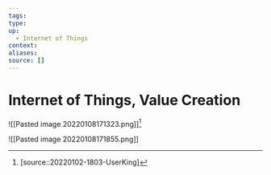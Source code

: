 ```yaml
---
tags:
type:
up:
  - Internet of Things
context:
aliases:
source: []
---
```


# Internet of Things, Value Creation

![[Pasted image 20220108171323.png]][^1]

![[Pasted image 20220108171855.png]]

[^1]: [source::20220102-1803-UserKing]
